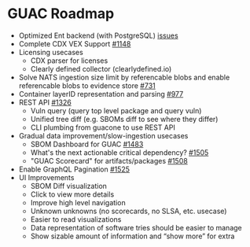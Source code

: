 # GUAC Roadmap

- Optimized Ent backend (with PostgreSQL) [issues](https://github.com/guacsec/guac/issues?q=is%3Aissue+is%3Aopen+ent)
- Complete CDX VEX Support [#1148](https://github.com/guacsec/guac/issues/1148)
- Licensing usecases
  - CDX parser for licenses
  - Clearly defined collector (clearlydefined.io)
- Solve NATS ingestion size limit by referencable blobs and enable referencable blobs to evidence store [#731](https://github.com/guacsec/guac/issues/731)
- Container layerID representation and parsing [#977](https://github.com/guacsec/guac/issues/977)
- REST API [#1326](https://github.com/guacsec/guac/issues/1326)
    - Vuln query (query top level package and query vuln)
    - Unified tree diff (e.g. SBOMs diff to see where they differ)
    - CLI plumbing from guacone to use REST API
- Gradual data improvement/slow-ingestion usecases
  - SBOM Dashboard for GUAC [#1483](https://github.com/guacsec/guac/issues/1483)
  - What's the next actionable critical dependency? [#1505](https://github.com/guacsec/guac/issues/1505)
  - "GUAC Scorecard" for artifacts/packages [#1508](https://github.com/guacsec/guac/issues/1508)
- Enable GraphQL Pagination [#1525](https://github.com/guacsec/guac/issues/1525)
- UI Improvements
    - SBOM Diff visualization
    - Click to view more details
    - Improve high level navigation
    - Unknown unknowns (no scorecards, no SLSA, etc. usecase)
    - Easier to read visualizations
    - Data representation of software tries should be easier to manage
    - Show sizable amount of information and “show more” for extra
